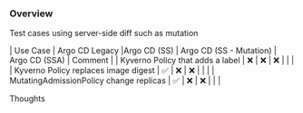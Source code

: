 ### Overview

Test cases using server-side diff such as mutation

| Use Case                                 | Argo CD Legacy |Argo CD (SS) | Argo CD (SS - Mutation) | Argo CD (SSA) | Comment |
| Kyverno Policy that adds a label         |       ❌       |     ❌      |          ❌             |               |         |
| Kyverno Policy replaces image digest     |       ✅       |     ❌      |          ❌             |               |         |
| MutatingAdmissionPolicy change replicas  |       ✅       |     ❌      |          ❌             |               |         |

Thoughts


